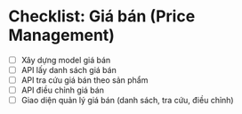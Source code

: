 # Checklist: Giá bán (Price Management)

- [ ] Xây dựng model giá bán
- [ ] API lấy danh sách giá bán
- [ ] API tra cứu giá bán theo sản phẩm
- [ ] API điều chỉnh giá bán
- [ ] Giao diện quản lý giá bán (danh sách, tra cứu, điều chỉnh)

